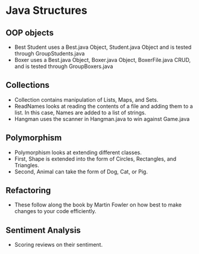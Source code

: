 # Java Structures

## OOP objects
- Best Student uses a Best.java Object, Student.java Object and is tested through GroupStudents.java
- Boxer uses a Best.java Object, Boxer.java Object, BoxerFile.java CRUD, and is tested through GroupBoxers.java

## Collections
- Collection contains manipulation of Lists, Maps, and Sets.
- ReadNames looks at reading the contents of a file and adding them to a list. In this case, Names are added to a list of strings.
- Hangman uses the scanner in Hangman.java to win against Game.java

## Polymorphism
- Polymorphism looks at extending different classes. 
- First, Shape is extended into the form of Circles, Rectangles, and Triangles.
- Second, Animal can take the form of Dog, Cat, or Pig.

## Refactoring
- These follow along the book by Martin Fowler on how best to make changes to your code efficiently.

## Sentiment Analysis 
- Scoring reviews on their sentiment.
